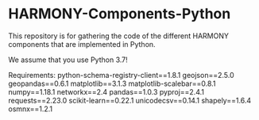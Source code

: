 # HARMONY-Components-Python
This repository is for gathering the code of the different HARMONY components that are implemented in Python.

We assume that you use Python 3.7!

Requirements:
python-schema-registry-client==1.8.1
geojson==2.5.0
geopandas==0.6.1
matplotlib==3.1.3
matplotlib-scalebar==0.8.1
numpy==1.18.1
networkx==2.4
pandas==1.0.3
pyproj==2.4.1
requests==2.23.0
scikit-learn==0.22.1
unicodecsv==0.14.1
shapely==1.6.4
osmnx==1.2.1
